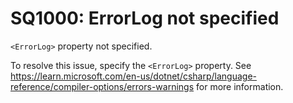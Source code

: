 # SQ1000: ErrorLog not specified

`<ErrorLog>` property not specified.

To resolve this issue, specify the `<ErrorLog>` property. See
https://learn.microsoft.com/en-us/dotnet/csharp/language-reference/compiler-options/errors-warnings
for more information.
